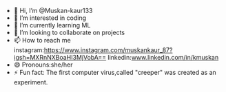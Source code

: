 - 👋 Hi, I’m @Muskan-kaur133
- 👀 I’m interested in coding
- 🌱 I’m currently learning ML
- 💞️ I’m looking to collaborate on projects
- 📫 How to reach me instagram:https://www.instagram.com/muskankaur_87?igsh=MXRnNXBoaHI3MjVobA==
                      linkedin:www.linkedin.com/in/kmuskan
- 😄 Pronouns:she/her
- ⚡ Fun fact: The first computer virus,called "creeper" was created as an experiment.

<!---
Muskan-kaur133/Muskan-kaur133 is a ✨ special ✨ repository because its `README.md` (this file) appears on your GitHub profile.
You can click the Preview link to take a look at your changes.
--->
